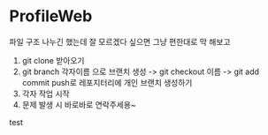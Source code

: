 # ProfileWeb


파일 구조 나누긴 했는데 잘 모르겠다 싶으면 그냥 편한대로 막 해보고

1. git clone 받아오기
2. git branch 각자이름 으로 브랜치 생성 -> git checkout 이름 -> git add commit push로 레포지터리에 개인 브랜치 생성하기
3. 각자 작업 시작
4. 문제 발생 시 바로바로 연락주세용~
   
test